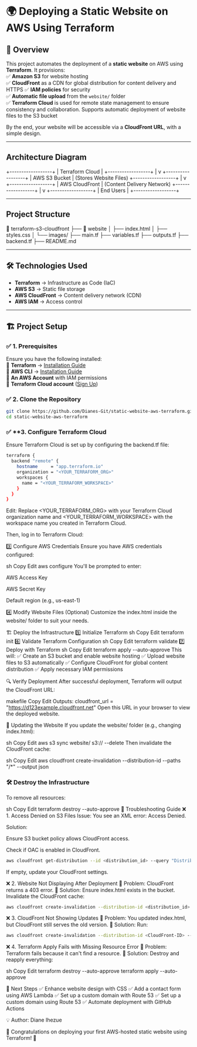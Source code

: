 # 🌍 Deploying a Static Website on AWS Using Terraform  

## 📌 Overview  
This project automates the deployment of a **static website** on AWS using **Terraform**. It provisions:  
✅ **Amazon S3** for website hosting  
✅ **CloudFront** as a CDN for global distribution  for content delivery and HTTPS
✅ **IAM policies** for security  
✅ **Automatic file upload** from the `website/` folder  
✅ **Terraform Cloud** is used for remote state management to ensure consistency and collaboration.
Supports automatic deployment of website files to the S3 bucket



By the end, your website will be accessible via a **CloudFront URL**, with a simple design.

---
## Architecture Diagram
+------------------+
|  Terraform Cloud |
+------------------+
        |
        v
+------------------+
|   AWS S3 Bucket  |  (Stores Website Files)
+------------------+
        |
        v
+------------------+
|  AWS CloudFront  |  (Content Delivery Network)
+------------------+
        |
        v
+------------------+
|    End Users     |
+------------------+

---
## Project Structure
📂 terraform-s3-cloudfront ├── 📂 website │ ├── index.html │ ├── styles.css │ └── images/ ├── main.tf ├── variables.tf ├── outputs.tf ├── backend.tf ├── README.md

---
## 🛠 Technologies Used  
- **Terraform** → Infrastructure as Code (IaC)  
- **AWS S3** → Static file storage  
- **AWS CloudFront** → Content delivery network (CDN)  
- **AWS IAM** → Access control  

---

## 🏗 Project Setup  

### ✅ **1. Prerequisites**  
Ensure you have the following installed:  
🔹 **Terraform** → [Installation Guide](https://developer.hashicorp.com/terraform/tutorials/aws-get-started/install-cli)  
🔹 **AWS CLI** → [Installation Guide](https://docs.aws.amazon.com/cli/latest/userguide/install-cliv2.html)  
🔹 **An AWS Account** with IAM permissions  
🔹 **Terraform Cloud account** ([Sign Up](https://app.terraform.io/signup))

### ✅ **2. Clone the Repository**  
```sh
git clone https://github.com/Dianes-Git/static-website-aws-terraform.git
cd static-website-aws-terraform
```

### ✅ **3. Configure Terraform Cloud
Ensure Terraform Cloud is set up by configuring the backend.tf file:
```sh
terraform {
  backend "remote" {
    hostname     = "app.terraform.io"
    organization = "<YOUR_TERRAFORM_ORG>"
    workspaces {
      name = "<YOUR_TERRAFORM_WORKSPACE>"
    }
  }
}
```
Edit: Replace <YOUR_TERRAFORM_ORG> with your Terraform Cloud organization name and <YOUR_TERRAFORM_WORKSPACE> with the workspace name you created in Terraform Cloud.

Then, log in to Terraform Cloud:

3️⃣ Configure AWS Credentials
Ensure you have AWS credentials configured:

sh
Copy
Edit
aws configure
You'll be prompted to enter:

AWS Access Key

AWS Secret Key

Default region (e.g., us-east-1)

4️⃣ Modify Website Files (Optional)
Customize the index.html inside the website/ folder to suit your needs.

🏗 Deploy the Infrastructure
5️⃣ Initialize Terraform
sh
Copy
Edit
terraform init
6️⃣ Validate Terraform Configuration
sh
Copy
Edit
terraform validate
7️⃣ Deploy with Terraform
sh
Copy
Edit
terraform apply --auto-approve
This will:
✅ Create an S3 bucket and enable website hosting
✅ Upload website files to S3 automatically
✅ Configure CloudFront for global content distribution
✅ Apply necessary IAM permissions

🔍 Verify Deployment
After successful deployment, Terraform will output the CloudFront URL:

makefile
Copy
Edit
Outputs:
cloudfront_url = "https://d123example.cloudfront.net"
Open this URL in your browser to view the deployed website.

🚀 Updating the Website
If you update the website/ folder (e.g., changing index.html):

sh
Copy
Edit
aws s3 sync website/ s3://<your-s3-bucket-name> --delete
Then invalidate the CloudFront cache:

sh
Copy
Edit
aws cloudfront create-invalidation --distribution-id <CloudFront-ID> --paths "/*" --output json

### 🛠 Destroy the Infrastructure
To remove all resources:

sh
Copy
Edit
terraform destroy --auto-approve
🛑 Troubleshooting Guide
❌ 1. Access Denied on S3 Files
Issue: You see an XML error: Access Denied.

Solution:

Ensure S3 bucket policy allows CloudFront access.

Check if OAC is enabled in CloudFront.

```sh
aws cloudfront get-distribution --id <distribution_id> --query "Distribution.DistributionConfig.Origins.Items[0].S3OriginConfig.OriginAccessIdentity"
```
If empty, update your CloudFront settings.

❌ 2. Website Not Displaying After Deployment
🔹 Problem: CloudFront returns a 403 error.
🔹 Solution: Ensure index.html exists in the bucket.
Invalidate the CloudFront cache:

```sh
aws cloudfront create-invalidation --distribution-id <distribution_id> --paths "/*"
```

❌ 3. CloudFront Not Showing Updates
🔹 Problem: You updated index.html, but CloudFront still serves the old version.
🔹 Solution: Run:

```sh
aws cloudfront create-invalidation --distribution-id <CloudFront-ID> --paths "/*"
```

❌ 4. Terraform Apply Fails with Missing Resource Error
🔹 Problem: Terraform fails because it can't find a resource.
🔹 Solution: Destroy and reapply everything:

sh
Copy
Edit
terraform destroy --auto-approve
terraform apply --auto-approve


📌 Next Steps
✅ Enhance website design with CSS
✅ Add a contact form using AWS Lambda
✅ Set up a custom domain with Route 53
✅ Set up a custom domain using Route 53
✅ Automate deployment with GitHub Actions



💡 Author: 
Diane Ihezue

🎉 Congratulations on deploying your first AWS-hosted static website using Terraform! 🚀
